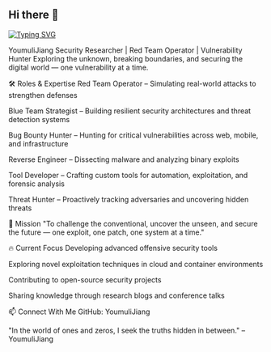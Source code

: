 ## Hi there 👋

[![Typing SVG](https://readme-typing-svg.demolab.com?font=Fira+Code&pause=1000&color=5DB310&width=435&lines=Pwn+The+Planet%2C+One+HTTP+at+a+Time)](https://git.io/typing-svg)

YoumuliJiang
Security Researcher | Red Team Operator | Vulnerability Hunter
Exploring the unknown, breaking boundaries, and securing the digital world — one vulnerability at a time.

🛠️ Roles & Expertise
Red Team Operator – Simulating real-world attacks to strengthen defenses

Blue Team Strategist – Building resilient security architectures and threat detection systems

Bug Bounty Hunter – Hunting for critical vulnerabilities across web, mobile, and infrastructure

Reverse Engineer – Dissecting malware and analyzing binary exploits

Tool Developer – Crafting custom tools for automation, exploitation, and forensic analysis

Threat Hunter – Proactively tracking adversaries and uncovering hidden threats

🚀 Mission
"To challenge the conventional, uncover the unseen, and secure the future — one exploit, one patch, one system at a time."

🔥 Current Focus
Developing advanced offensive security tools

Exploring novel exploitation techniques in cloud and container environments

Contributing to open-source security projects

Sharing knowledge through research blogs and conference talks

📫 Connect With Me
GitHub: YoumuliJiang


"In the world of ones and zeros, I seek the truths hidden in between."
– YoumuliJiang
<!--
**youmulijiang/youmulijiang** is a ✨ _special_ ✨ repository because its `README.md` (this file) appears on your GitHub profile.

Here are some ideas to get you started:

- 🔭 I’m currently working on ...
- 🌱 I’m currently learning ...
- 👯 I’m looking to collaborate on ...
- 🤔 I’m looking for help with ...
- 💬 Ask me about ...
- 📫 How to reach me: ...
- 😄 Pronouns: ...
- ⚡ Fun fact: ...
-->
